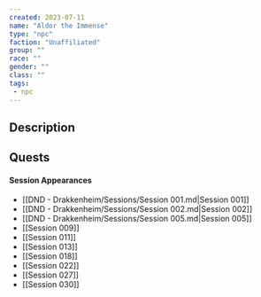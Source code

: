 ```yaml
---
created: 2023-07-11
name: "Aldor the Immense"
type: "npc"
faction: "Unaffiliated"
group: ""
race: ""
gender: ""
class: ""
tags:
 - npc
---
```

## Description


## Quests
<!-- QueryToSerialize: TASK FROM "DND - Drakkenheim/Quests" WHERE !completed AND contains(outlinks, [[Aldor the Immense]]) -->

#### Session Appearances
<!-- QueryToSerialize: LIST FROM [[Aldor the Immense]] WHERE file.folder = "DND - Drakkenheim/Sessions" -->
<!-- SerializedQuery: LIST FROM [[Aldor the Immense]] WHERE file.folder = "DND - Drakkenheim/Sessions" -->
- [[DND - Drakkenheim/Sessions/Session 001.md|Session 001]]
- [[DND - Drakkenheim/Sessions/Session 002.md|Session 002]]
- [[DND - Drakkenheim/Sessions/Session 005.md|Session 005]]
- [[Session 009]]
- [[Session 011]]
- [[Session 013]]
- [[Session 018]]
- [[Session 022]]
- [[Session 027]]
- [[Session 030]]
<!-- SerializedQuery END -->



